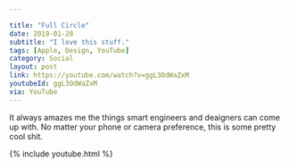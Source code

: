 ```yaml
---

title: "Full Circle"
date: 2019-01-28
subtitle: "I love this stuff."
tags: [Apple, Design, YouTube]
category: Social
layout: post
link: https://youtube.com/watch?v=ggL3OdWaZxM
youtubeId: ggL3OdWaZxM
via: YouTube
---
```


It always amazes me the things smart engineers and deaigners can come up with. No matter your phone or camera preference, this is some pretty cool shit.

{% include youtube.html %}
